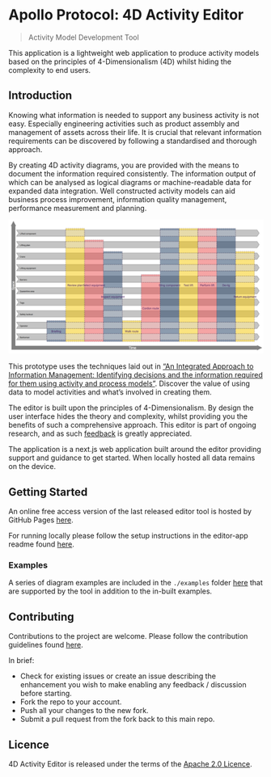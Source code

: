 # Apollo Protocol: 4D Activity Editor
> Activity Model Development Tool

This application is a lightweight web application to produce activity models based on the principles of 4-Dimensionalism (4D) whilst hiding the complexity to end users.

## Introduction

Knowing what information is needed to support any business activity is not easy. Especially engineering activities such as product assembly and management of assets across their life. 
It is crucial that relevant information requirements can be discovered by following a standardised and thorough approach.

By creating 4D activity diagrams, you are provided with the means to document the information required consistently. 
The information output of which can be analysed as logical diagrams or machine-readable data for expanded data integration.
Well constructed activity models can aid business process improvement, information quality management, performance measurement and planning.


![Screenshot](docs/CraneLift-20230329b.png)

This prototype uses the techniques laid out in [“An Integrated Approach to Information Management: Identifying decisions and the information required for them using activity and process models”](https://www.cdbb.cam.ac.uk/news/publication-integrated-approach-information-management-identifying-decisions-and-information).  Discover the value of using data to model activities and what’s involved in creating them.

The editor is built upon the principles of 4-Dimensionalism. By design the user interface hides the theory and complexity, whilst providing you the benefits of such a comprehensive approach. This editor is part of ongoing research, and as such [feedback](link-to-discussion) is greatly appreciated.

The application is a next.js web application built around the editor providing support and guidance to get started. When locally hosted all data remains on the device.


## Getting Started

An online free access version of the last released editor tool is hosted by GitHub Pages [here](https://apollo-protocol.github.io/4d-activity-editor/).

For running locally please follow the setup instructions in the editor-app readme found [here](editor-app/README.md).

### Examples

A series of diagram examples are included in the `./examples` folder [here](./examples/) that are supported by the tool in addition to the in-built examples.

## Contributing

Contributions to the project are welcome. Please follow the contribution guidelines found [here](CONTRIBUTING.md).

In brief:
- Check for existing issues or create an issue describing the enhancement you wish to make enabling any feedback / discussion before starting.
- Fork the repo to your account.
- Push all your changes to the new fork.
- Submit a pull request from the fork back to this main repo.

## Licence

4D Activity Editor is released under the terms of the [Apache 2.0 Licence](LICENCE.md).
